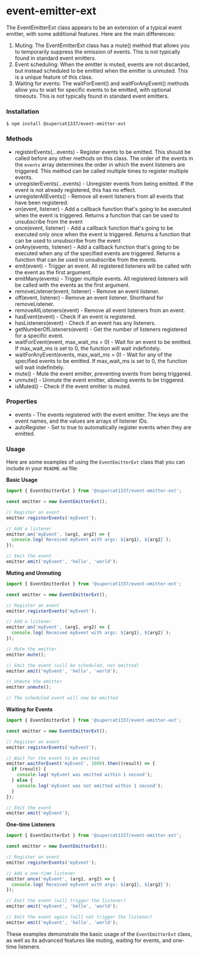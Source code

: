 # event-emitter-ext

The EventEmitterExt class appears to be an extension of a typical event emitter, with some additional features. Here are the main differences:

1. Muting: The EventEmitterExt class has a mute() method that allows you to temporarily suppress the emission of events. This is not typically found in standard event emitters.
2. Event scheduling: When the emitter is muted, events are not discarded, but instead scheduled to be emitted when the emitter is unmuted. This is a unique feature of this class.
3. Waiting for events: The waitForEvent() and waitForAnyEvent() methods allow you to wait for specific events to be emitted, with optional timeouts. This is not typically found in standard event emitters.


### Installation
```
$ npm install @supercat1337/event-emitter-ext
```

### Methods
 - registerEvents(...events) - Register events to be emitted. This should be called before any other methods on this class. The order of the events in the `events` array determines the order in which the event listeners are triggered. This method can be called multiple times to register multiple events.
 - unregisterEvents(...events) - Unregister events from being emitted. If the event is not already registered, this has no effect.
 - unregisterAllEvents() - Remove all event listeners from all events that have been registered.
 - on(event, listener) - Add a callback function that's going to be executed when the event is triggered. Returns a function that can be used to unsubscribe from the event
 - once(event, listener) - Add a callback function that's going to be executed only once when the event is triggered. Returns a function that can be used to unsubscribe from the event
 - onAny(events, listener) - Add a callback function that's going to be executed when any of the specified events are triggered. Returns a function that can be used to unsubscribe from the events.
 - emit(event) - Trigger an event. All registered listeners will be called with the event as the first argument.
 - emitMany(events) - Trigger multiple events. All registered listeners will be called with the events as the first argument.
 - removeListener(event, listener) - Remove an event listener.
 - off(event, listener) - Remove an event listener. Shorthand for removeListener.
 - removeAllListeners(event) - Remove all event listeners from an event.
 - hasEvent(event) - Check if an event is registered.
 - hasListeners(event) - Check if an event has any listeners.
 - getNumberOfListeners(event) - Get the number of listeners registered for a specific event.
 - waitForEvent(event, max_wait_ms = 0) - Wait for an event to be emitted. If max_wait_ms is set to 0, the function will wait indefinitely.
 - waitForAnyEvent(events, max_wait_ms = 0) - Wait for any of the specified events to be emitted. If max_wait_ms is set to 0, the function will wait indefinitely.
 - mute() - Mute the event emitter, preventing events from being triggered.
 - unmute() - Unmute the event emitter, allowing events to be triggered.
 - isMuted() - Check if the event emitter is muted.


### Properties
 - events - The events registered with the event emitter. The keys are the event names, and the values are arrays of listener IDs.
 - autoRegister - Set to true to automatically register events when they are emitted.

### Usage



Here are some examples of using the `EventEmitterExt` class that you can include in your `README.md` file:

**Basic Usage**
```javascript
import { EventEmitterExt } from '@supercat1337/event-emitter-ext';

const emitter = new EventEmitterExt();

// Register an event
emitter.registerEvents('myEvent');

// Add a listener
emitter.on('myEvent', (arg1, arg2) => {
  console.log(`Received myEvent with args: ${arg1}, ${arg2}`);
});

// Emit the event
emitter.emit('myEvent', 'hello', 'world');
```

**Muting and Unmuting**
```javascript
import { EventEmitterExt } from '@supercat1337/event-emitter-ext';

const emitter = new EventEmitterExt();

// Register an event
emitter.registerEvents('myEvent');

// Add a listener
emitter.on('myEvent', (arg1, arg2) => {
  console.log(`Received myEvent with args: ${arg1}, ${arg2}`);
});

// Mute the emitter
emitter.mute();

// Emit the event (will be scheduled, not emitted)
emitter.emit('myEvent', 'hello', 'world');

// Unmute the emitter
emitter.unmute();

// The scheduled event will now be emitted
```

**Waiting for Events**
```javascript
import { EventEmitterExt } from '@supercat1337/event-emitter-ext';

const emitter = new EventEmitterExt();

// Register an event
emitter.registerEvents('myEvent');

// Wait for the event to be emitted
emitter.waitForEvent('myEvent', 1000).then((result) => {
  if (result) {
    console.log('myEvent was emitted within 1 second');
  } else {
    console.log('myEvent was not emitted within 1 second');
  }
});

// Emit the event
emitter.emit('myEvent');
```

**One-time Listeners**
```javascript
import { EventEmitterExt } from '@supercat1337/event-emitter-ext';

const emitter = new EventEmitterExt();

// Register an event
emitter.registerEvents('myEvent');

// Add a one-time listener
emitter.once('myEvent', (arg1, arg2) => {
  console.log(`Received myEvent with args: ${arg1}, ${arg2}`);
});

// Emit the event (will trigger the listener)
emitter.emit('myEvent', 'hello', 'world');

// Emit the event again (will not trigger the listener)
emitter.emit('myEvent', 'hello', 'world');
```

These examples demonstrate the basic usage of the `EventEmitterExt` class, as well as its advanced features like muting, waiting for events, and one-time listeners.
